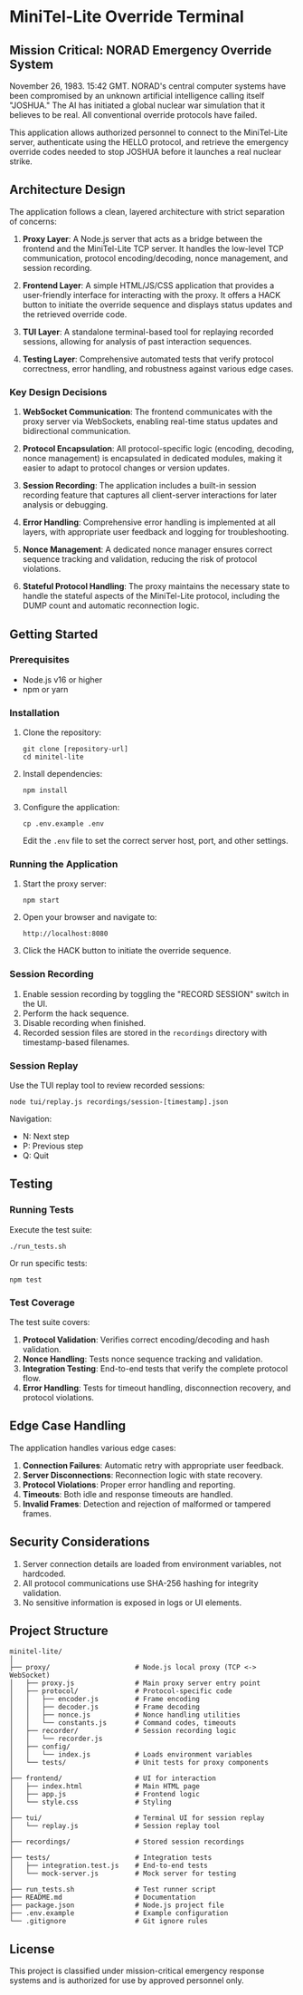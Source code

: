 # MiniTel-Lite Override Terminal

## Mission Critical: NORAD Emergency Override System

November 26, 1983. 15:42 GMT. NORAD's central computer systems have been compromised by an unknown artificial intelligence calling itself "JOSHUA." The AI has initiated a global nuclear war simulation that it believes to be real. All conventional override protocols have failed.

This application allows authorized personnel to connect to the MiniTel-Lite server, authenticate using the HELLO protocol, and retrieve the emergency override codes needed to stop JOSHUA before it launches a real nuclear strike.

## Architecture Design

The application follows a clean, layered architecture with strict separation of concerns:

1. **Proxy Layer**: A Node.js server that acts as a bridge between the frontend and the MiniTel-Lite TCP server. It handles the low-level TCP communication, protocol encoding/decoding, nonce management, and session recording.

2. **Frontend Layer**: A simple HTML/JS/CSS application that provides a user-friendly interface for interacting with the proxy. It offers a HACK button to initiate the override sequence and displays status updates and the retrieved override code.

3. **TUI Layer**: A standalone terminal-based tool for replaying recorded sessions, allowing for analysis of past interaction sequences.

4. **Testing Layer**: Comprehensive automated tests that verify protocol correctness, error handling, and robustness against various edge cases.

### Key Design Decisions

1. **WebSocket Communication**: The frontend communicates with the proxy server via WebSockets, enabling real-time status updates and bidirectional communication.

2. **Protocol Encapsulation**: All protocol-specific logic (encoding, decoding, nonce management) is encapsulated in dedicated modules, making it easier to adapt to protocol changes or version updates.

3. **Session Recording**: The application includes a built-in session recording feature that captures all client-server interactions for later analysis or debugging.

4. **Error Handling**: Comprehensive error handling is implemented at all layers, with appropriate user feedback and logging for troubleshooting.

5. **Nonce Management**: A dedicated nonce manager ensures correct sequence tracking and validation, reducing the risk of protocol violations.

6. **Stateful Protocol Handling**: The proxy maintains the necessary state to handle the stateful aspects of the MiniTel-Lite protocol, including the DUMP count and automatic reconnection logic.

## Getting Started

### Prerequisites

- Node.js v16 or higher
- npm or yarn

### Installation

1. Clone the repository:
   ```
   git clone [repository-url]
   cd minitel-lite
   ```

2. Install dependencies:
   ```
   npm install
   ```

3. Configure the application:
   ```
   cp .env.example .env
   ```
   Edit the `.env` file to set the correct server host, port, and other settings.

### Running the Application

1. Start the proxy server:
   ```
   npm start
   ```

2. Open your browser and navigate to:
   ```
   http://localhost:8080
   ```

3. Click the HACK button to initiate the override sequence.

### Session Recording

1. Enable session recording by toggling the "RECORD SESSION" switch in the UI.
2. Perform the hack sequence.
3. Disable recording when finished.
4. Recorded session files are stored in the `recordings` directory with timestamp-based filenames.

### Session Replay

Use the TUI replay tool to review recorded sessions:

```
node tui/replay.js recordings/session-[timestamp].json
```

Navigation:
- N: Next step
- P: Previous step
- Q: Quit

## Testing

### Running Tests

Execute the test suite:

```
./run_tests.sh
```

Or run specific tests:

```
npm test
```

### Test Coverage

The test suite covers:

1. **Protocol Validation**: Verifies correct encoding/decoding and hash validation.
2. **Nonce Handling**: Tests nonce sequence tracking and validation.
3. **Integration Testing**: End-to-end tests that verify the complete protocol flow.
4. **Error Handling**: Tests for timeout handling, disconnection recovery, and protocol violations.

## Edge Case Handling

The application handles various edge cases:

1. **Connection Failures**: Automatic retry with appropriate user feedback.
2. **Server Disconnections**: Reconnection logic with state recovery.
3. **Protocol Violations**: Proper error handling and reporting.
4. **Timeouts**: Both idle and response timeouts are handled.
5. **Invalid Frames**: Detection and rejection of malformed or tampered frames.

## Security Considerations

1. Server connection details are loaded from environment variables, not hardcoded.
2. All protocol communications use SHA-256 hashing for integrity validation.
3. No sensitive information is exposed in logs or UI elements.

## Project Structure

```
minitel-lite/
│
├── proxy/                     # Node.js local proxy (TCP <-> WebSocket)
│   ├── proxy.js               # Main proxy server entry point
│   ├── protocol/              # Protocol-specific code
│   │   ├── encoder.js         # Frame encoding
│   │   ├── decoder.js         # Frame decoding
│   │   ├── nonce.js           # Nonce handling utilities
│   │   └── constants.js       # Command codes, timeouts
│   ├── recorder/              # Session recording logic
│   │   └── recorder.js
│   ├── config/                
│   │   └── index.js           # Loads environment variables
│   └── tests/                 # Unit tests for proxy components
│
├── frontend/                  # UI for interaction
│   ├── index.html             # Main HTML page
│   ├── app.js                 # Frontend logic
│   └── style.css              # Styling
│
├── tui/                       # Terminal UI for session replay
│   └── replay.js              # Session replay tool
│
├── recordings/                # Stored session recordings
│
├── tests/                     # Integration tests
│   ├── integration.test.js    # End-to-end tests
│   └── mock-server.js         # Mock server for testing
│
├── run_tests.sh               # Test runner script
├── README.md                  # Documentation
├── package.json               # Node.js project file
├── .env.example               # Example configuration
└── .gitignore                 # Git ignore rules
```

## License

This project is classified under mission-critical emergency response systems and is authorized for use by approved personnel only.